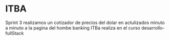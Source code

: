 # ITBA

Sprint 3
realizamos un cotizador de precios del dolar en actulizados minuto a minuto a la pagina del hombe banking ITBa realiza en el curso desarrollo-fullStack
